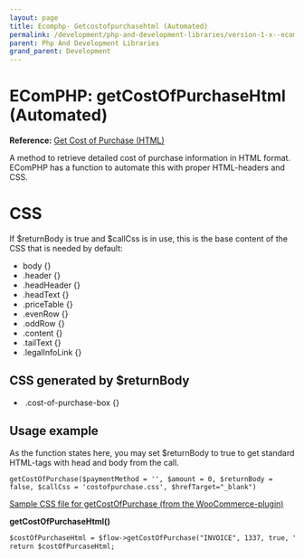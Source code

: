 ```yaml
---
layout: page
title: Ecomphp- Getcostofpurchasehtml (Automated)
permalink: /development/php-and-development-libraries/version-1-x--ecomphp-/5570809/
parent: Php And Development Libraries
grand_parent: Development
---
```




# EComPHP: getCostOfPurchaseHtml (Automated) 

**Reference:** [Get Cost of Purchase (HTML)](getcostofpurchasehtml)

A method to retrieve detailed cost of purchase information in HTML
format. EComPHP has a function to automate this with proper HTML-headers
and CSS.

# CSS
If \$returnBody is true and \$callCss is in use, this is the base
content of the CSS that is needed by default:

- body {}
- .header {}
- .headHeader {}
- .headText {}
- .priceTable {}
- .evenRow {}
- .oddRow {}
- .content {}
- .tailText {}
- .legalInfoLink {}  

## CSS generated by \$returnBody
-  .cost-of-purchase-box {}

## Usage example
As the function states here, you may set \$returnBody to true to get
standard HTML-tags with head and body from the call.

    getCostOfPurchase($paymentMethod = '', $amount = 0, $returnBody = false, $callCss = 'costofpurchase.css', $hrefTarget="_blank")
[Sample CSS file for getCostOfPurchase (from the
WooCommerce-plugin)](../../../../attachments/5570809/6521016.css)

**getCostOfPurchaseHtml()**
```xml
$costOfPurchaseHtml = $flow->getCostOfPurchase("INVOICE", 1337, true, "/mysite/css/costofpurchase.css", "_blank");
return $costOfPurcaseHtml;
```

